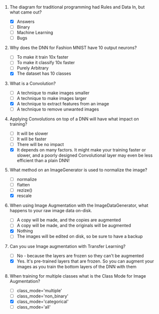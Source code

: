 1. The diagram for traditional programming had Rules and Data In, but what came out?

    - [x] Answers
    - [ ] Binary
    - [ ] Machine Learning
    - [ ] Bugs

2. Why does the DNN for Fashion MNIST have 10 output neurons?

    - [ ] To make it train 10x faster
    - [ ] To make it classify 10x faster
    - [ ] Purely Arbitrary
    - [x] The dataset has 10 classes

3. What is a Convolution?

    - [ ] A technique to make images smaller
    - [ ] A technique to make images larger
    - [x] A technique to extract features from an image
    - [ ] A technique to remove unwanted images

4. Applying Convolutions on top of a DNN will have what impact on training?

    - [ ] It will be slower
    - [ ] It will be faster
    - [ ] There will be no impact
    - [x] It depends on many factors. It might make your training faster or slower, and a poorly designed Convolutional layer may even be less efficient than a plain DNN!

5. What method on an ImageGenerator is used to normalize the image?

    - [ ] normalize
    - [ ] flatten
    - [ ] rezize()
    - [x] rescale

6. When using Image Augmentation with the ImageDataGenerator, what happens to your raw image data on-disk.

    - [ ] A copy will be made, and the copies are augmented
    - [ ] A copy will be made, and the originals will be augmented
    - [x] Nothing
    - [ ] The images will be edited on disk, so be sure to have a backup

7. Can you use Image augmentation with Transfer Learning?

    - [ ] No - because the layers are frozen so they can't be augmented
    - [x] Yes. It's pre-trained layers that are frozen. So you can augment your images as you train the bottom layers of the DNN with them

8. When training for multiple classes what is the Class Mode for Image Augmentation?

    - [ ] class_mode='multiple'
    - [ ] class_mode='non_binary'
    - [x] class_mode='categorical'
    - [ ] class_mode='all'
